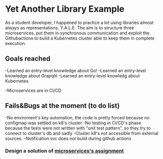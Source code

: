 # Yet Another Library Example
As a student developer, I happened to practice a lot using libraries almost always as representations.
Y.A.L.E.
The aim is to structure three microservices, put them in synchronous communication and exploit the Githubactions to build a Kubernetes cluster able to keep them in complete execution.

## Goals reached 
-Learned an entry-level knowledge about Go!
-Learned an entry-level knowledge about Grapqhl
-Learned an entry-level knowledg about Kubernetes

-Microservices are in CI/CD
## Fails&Bugs at the moment (to do list)
-No enviroment's key automation, the code is pretty forced because no configmap was settled on k8's cluster
-No testing in CI/CD's phase because the tests were not written with "unit test pattern", so they try to connect to cluster's db and sadly
-Cluster k8's not accessible from external sources.
-Notification svc does not build during github actions

### Design a solution of [microservices's assignment](https://github.com/sunnyvale-academy/ITS-ICT_Microservices/tree/master/assignments/01-Library_application)
